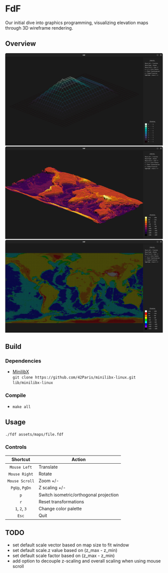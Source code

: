 # FdF

Our initial dive into graphics programming, visualizing elevation maps through 3D wireframe rendering.

## Overview
![preview-1](assets/fdf-preview-1.png)
![preview-2](assets/fdf-preview-2.png)
![preview-3](assets/fdf-preview-3.png)

## Build

### Dependencies

- [MinilibX](https://github.com/42Paris/minilibx-linux)  
`git clone https://github.com/42Paris/minilibx-linux.git lib/minilibx-linux`

### Compile

- `make all`

## Usage

`./fdf assets/maps/file.fdf`

### Controls

Shortcut | Action
:---: | ---
`Mouse Left` | Translate
`Mouse Right` | Rotate
`Mouse Scroll` | Zoom +/-
`PgUp`, `PgDn` | Z scaling +/-
`p` | Switch isometric/orthogonal projection
`r` | Reset transformations
`1`, `2`, `3` | Change color palette
`Esc` | Quit

## TODO

- set default scale vector based on map size to fit window
- set default scale.z value based on (z_max - z_min)
- set default scale factor based on (z_max - z_min)
- add option to decouple z-scaling and overall scaling when using mouse scroll